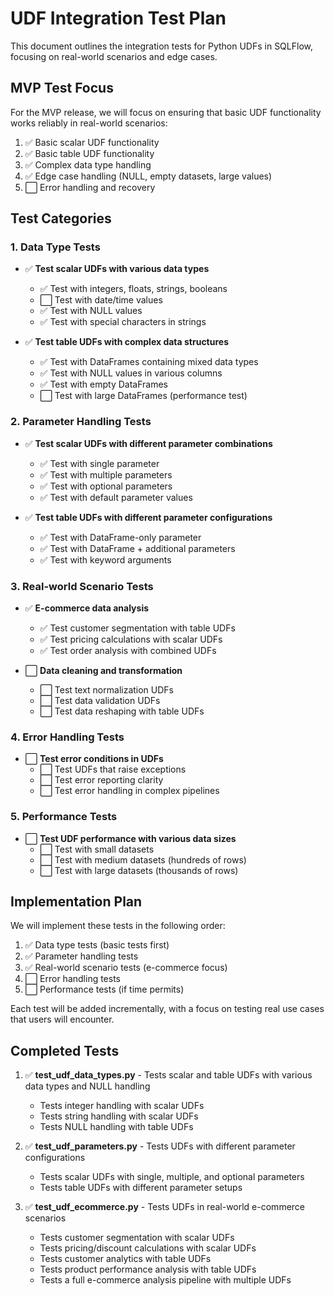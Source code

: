 # UDF Integration Test Plan

This document outlines the integration tests for Python UDFs in SQLFlow, focusing on real-world scenarios and edge cases.

## MVP Test Focus

For the MVP release, we will focus on ensuring that basic UDF functionality works reliably in real-world scenarios:

1. ✅ Basic scalar UDF functionality 
2. ✅ Basic table UDF functionality
3. ✅ Complex data type handling
4. ✅ Edge case handling (NULL, empty datasets, large values)
5. ⬜ Error handling and recovery

## Test Categories

### 1. Data Type Tests

- ✅ **Test scalar UDFs with various data types**
  - ✅ Test with integers, floats, strings, booleans
  - ⬜ Test with date/time values
  - ✅ Test with NULL values
  - ✅ Test with special characters in strings

- ✅ **Test table UDFs with complex data structures**
  - ✅ Test with DataFrames containing mixed data types
  - ✅ Test with NULL values in various columns
  - ✅ Test with empty DataFrames
  - ⬜ Test with large DataFrames (performance test)

### 2. Parameter Handling Tests

- ✅ **Test scalar UDFs with different parameter combinations**
  - ✅ Test with single parameter
  - ✅ Test with multiple parameters
  - ✅ Test with optional parameters
  - ✅ Test with default parameter values

- ✅ **Test table UDFs with different parameter configurations**
  - ✅ Test with DataFrame-only parameter
  - ✅ Test with DataFrame + additional parameters
  - ✅ Test with keyword arguments

### 3. Real-world Scenario Tests

- ✅ **E-commerce data analysis**
  - ✅ Test customer segmentation with table UDFs
  - ✅ Test pricing calculations with scalar UDFs
  - ✅ Test order analysis with combined UDFs

- ⬜ **Data cleaning and transformation**
  - ⬜ Test text normalization UDFs
  - ⬜ Test data validation UDFs
  - ⬜ Test data reshaping with table UDFs

### 4. Error Handling Tests

- ⬜ **Test error conditions in UDFs**
  - ⬜ Test UDFs that raise exceptions
  - ⬜ Test error reporting clarity
  - ⬜ Test error handling in complex pipelines

### 5. Performance Tests

- ⬜ **Test UDF performance with various data sizes**
  - ⬜ Test with small datasets
  - ⬜ Test with medium datasets (hundreds of rows)
  - ⬜ Test with large datasets (thousands of rows)

## Implementation Plan

We will implement these tests in the following order:

1. ✅ Data type tests (basic tests first)
2. ✅ Parameter handling tests 
3. ✅ Real-world scenario tests (e-commerce focus)
4. ⬜ Error handling tests
5. ⬜ Performance tests (if time permits)

Each test will be added incrementally, with a focus on testing real use cases that users will encounter.

## Completed Tests

1. ✅ **test_udf_data_types.py** - Tests scalar and table UDFs with various data types and NULL handling
   - Tests integer handling with scalar UDFs
   - Tests string handling with scalar UDFs
   - Tests NULL handling with table UDFs 

2. ✅ **test_udf_parameters.py** - Tests UDFs with different parameter configurations
   - Tests scalar UDFs with single, multiple, and optional parameters
   - Tests table UDFs with different parameter setups

3. ✅ **test_udf_ecommerce.py** - Tests UDFs in real-world e-commerce scenarios
   - Tests customer segmentation with scalar UDFs
   - Tests pricing/discount calculations with scalar UDFs
   - Tests customer analytics with table UDFs
   - Tests product performance analysis with table UDFs
   - Tests a full e-commerce analysis pipeline with multiple UDFs 